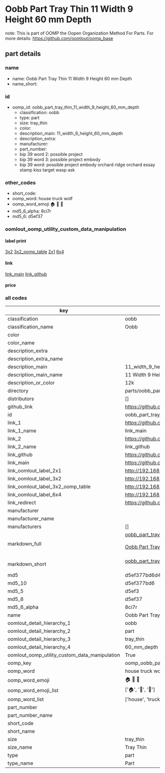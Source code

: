 # Oobb Part Tray Thin 11 Width 9 Height 60 mm Depth  

note: This is part of OOMP the Oopen Organization Method For Parts. For more details: https://github.com/oomlout/oomp_base

##  part details
  







### name
* name: Oobb Part Tray Thin 11 Width 9 Height 60 mm Depth
* name_short: 
### id
* oomp_id: oobb_part_tray_thin_11_width_9_height_60_mm_depth
  * classification: oobb
  * type: part
  * size: tray_thin
  * color: 
  * description_main: 11_width_9_height_60_mm_depth
  * description_extra: 
  * manufacturer: 
  * part_number: 
  * bip 39 word 2: possible project
  * bip 39 word 3: possible project embody
  * bip 39 word: possible project embody orchard ridge orchard essay stamp kiss target wasp ask

### other_codes
* short_code: 
* oomp_word: house truck wolf
* oomp_word_emoji :house: :truck: :wolf:
* md5_6_alpha: 8ci7r
* md5_6: d5ef37






### oomlout_oomp_utility_custom_data_manipulation
#### label print
[3x2](http://192.168.1.245:1112/?label=oomp%208ci7r)
[3x2_oomp_table](http://192.168.1.108:1112/?label=oomp%208ci7r)
[2x1](http://192.168.1.242:1112/?label=oomp%208ci7r)
[6x4](http://192.168.1.55:1112/?label=oomp%208ci7r)    

#### link

[link_main](https://github.com/oomlout/oomlout_oomp_version_1_messy/tree/main/parts/oobb_part_tray_thin_11_width_9_height_60_mm_depth) [link_github](https://github.com/oomlout/oomlout_oomp_version_1_messy/tree/main/parts/oobb_part_tray_thin_11_width_9_height_60_mm_depth)                             

#### price







### all codes 
| key | value |  
| --- | --- |  
| classification | oobb |  
| classification_name | Oobb |  
| color |  |  
| color_name |  |  
| description_extra |  |  
| description_extra_name |  |  
| description_main | 11_width_9_height_60_mm_depth |  
| description_main_name | 11 Width 9 Height 60 mm Depth |  
| description_or_color | 12k |  
| directory | parts/oobb_part_tray_thin_11_width_9_height_60_mm_depth |  
| distributors | [] |  
| github_link | https://github.com/oomlout/oomlout_oomp_part_src/tree/main/parts/oobb_part_tray_thin_11_width_9_height_60_mm_depth |  
| id | oobb_part_tray_thin_11_width_9_height_60_mm_depth |  
| link_1 | https://github.com/oomlout/oomlout_oomp_version_1_messy/tree/main/parts/oobb_part_tray_thin_11_width_9_height_60_mm_depth |  
| link_1_name | link_main |  
| link_2 | https://github.com/oomlout/oomlout_oomp_version_1_messy/tree/main/parts/oobb_part_tray_thin_11_width_9_height_60_mm_depth |  
| link_2_name | link_github |  
| link_github | https://github.com/oomlout/oomlout_oomp_version_1_messy/tree/main/parts/oobb_part_tray_thin_11_width_9_height_60_mm_depth |  
| link_main | https://github.com/oomlout/oomlout_oomp_version_1_messy/tree/main/parts/oobb_part_tray_thin_11_width_9_height_60_mm_depth |  
| link_oomlout_label_2x1 | http://192.168.1.242:1112/?label=oomp%208ci7r |  
| link_oomlout_label_3x2 | http://192.168.1.245:1112/?label=oomp%208ci7r |  
| link_oomlout_label_3x2_oomp_table | http://192.168.1.108:1112/?label=oomp%208ci7r |  
| link_oomlout_label_6x4 | http://192.168.1.55:1112/?label=oomp%208ci7r |  
| link_redirect | https://github.com/oomlout/oomlout_oomp_version_1_messy/tree/main/parts/oobb_part_tray_thin_11_width_9_height_60_mm_depth |  
| manufacturer |  |  
| manufacturer_name |  |  
| manufacturers | [] |  
| markdown_full | [oobb_part_tray_thin_11_width_9_height_60_mm_depth](none)<br>[](none)<br>[Oobb Part Tray Thin 11 Width 9 Height 60 Mm Depth](none)<br><br> |  
| markdown_short | [oobb_part_tray_thin_11_width_9_height_60_mm_depth](none)<br><br> |  
| md5 | d5ef377bd6d469a6705cc9c090eb0544 |  
| md5_10 | d5ef377bd6 |  
| md5_5 | d5ef3 |  
| md5_6 | d5ef37 |  
| md5_6_alpha | 8ci7r |  
| name | Oobb Part Tray Thin 11 Width 9 Height 60 mm Depth |  
| oomlout_detail_hierarchy_1 | oobb |  
| oomlout_detail_hierarchy_2 | part |  
| oomlout_detail_hierarchy_3 | tray_thin |  
| oomlout_detail_hierarchy_4 | 60_mm_depth |  
| oomlout_oomp_utility_custom_data_manipulation | True |  
| oomp_key | oomp_oobb_part_tray_thin_11_width_9_height_60_mm_depth |  
| oomp_word | house truck wolf |  
| oomp_word_emoji | :house: :truck: :wolf: |  
| oomp_word_emoji_list | [':house:', ':truck:', ':wolf:'] |  
| oomp_word_list | ['house', 'truck', 'wolf'] |  
| part_number |  |  
| part_number_name |  |  
| short_code |  |  
| short_name |  |  
| size | tray_thin |  
| size_name | Tray Thin |  
| type | part |  
| type_name | Part |  

